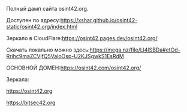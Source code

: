 Полный дамп сайта osint42.org.

Доступен по адресу:https://xshar.github.io/osint42-static/osint42.org/index.html

Зеркало в CloudFlare:https://osint42.pages.dev/osint42.org/

Скачать локально можно здесь:https://mega.nz/file/Ll4lSBDa#etOd-Rrihc9maZCVjfQ5ValoOsp-U2KJSgwkS1EsRdM

ОСНОВНОЙ ДОМЕН:https://osint42.com/osint42.org/

Зеркала:

https://osint42.org

https://bitsec42.org


